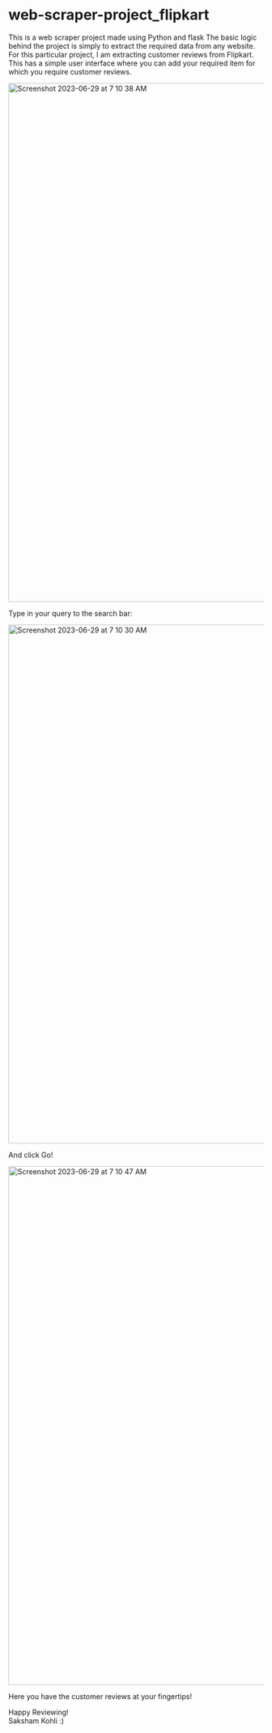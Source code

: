 # web-scraper-project_flipkart
This is a web scraper project made using Python and flask 
The basic logic behind the project is simply to extract the required data from any website.
For this particular project, I am extracting customer reviews from Flipkart.
This has a simple user interface where you can add your required item for which you require customer reviews.

<img width="1025" alt="Screenshot 2023-06-29 at 7 10 38 AM" src="https://github.com/sakshamkohli/web-scraper-project_flipkart/assets/85550318/4a8e08a5-942a-415f-a036-6fb58d7cd2f6">

Type in your query to the search bar:

<img width="1025" alt="Screenshot 2023-06-29 at 7 10 30 AM" src="https://github.com/sakshamkohli/web-scraper-project_flipkart/assets/85550318/26f6dccb-e5ef-413c-a66c-4f8041716bb0">

And click Go!

<img width="1025" alt="Screenshot 2023-06-29 at 7 10 47 AM" src="https://github.com/sakshamkohli/web-scraper-project_flipkart/assets/85550318/76613d43-e4ae-4731-9852-8066de2f0e02">

Here you have the customer reviews at your fingertips!

Happy Reviewing! 
<br>
Saksham Kohli :)
